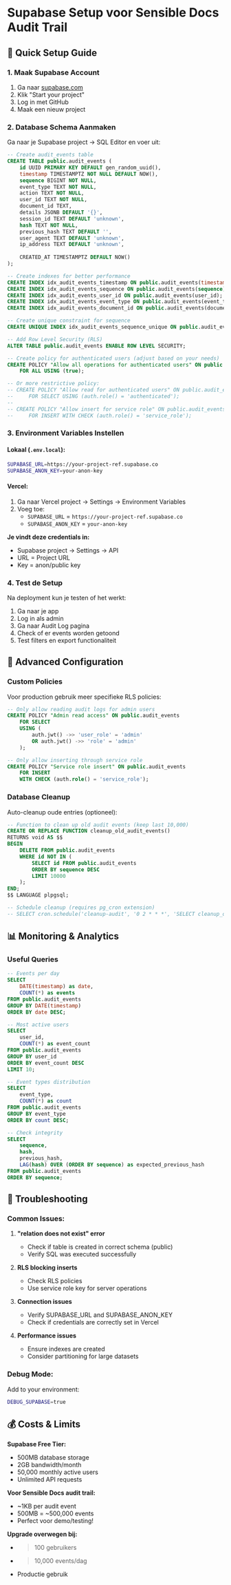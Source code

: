 # Supabase Setup voor Sensible Docs Audit Trail

## 🚀 Quick Setup Guide

### 1. Maak Supabase Account
1. Ga naar [supabase.com](https://supabase.com)
2. Klik "Start your project"
3. Log in met GitHub
4. Maak een nieuw project

### 2. Database Schema Aanmaken

Ga naar je Supabase project → SQL Editor en voer uit:

```sql
-- Create audit_events table
CREATE TABLE public.audit_events (
    id UUID PRIMARY KEY DEFAULT gen_random_uuid(),
    timestamp TIMESTAMPTZ NOT NULL DEFAULT NOW(),
    sequence BIGINT NOT NULL,
    event_type TEXT NOT NULL,
    action TEXT NOT NULL,
    user_id TEXT NOT NULL,
    document_id TEXT,
    details JSONB DEFAULT '{}',
    session_id TEXT DEFAULT 'unknown',
    hash TEXT NOT NULL,
    previous_hash TEXT DEFAULT '',
    user_agent TEXT DEFAULT 'unknown',
    ip_address TEXT DEFAULT 'unknown',
    
    CREATED_AT TIMESTAMPTZ DEFAULT NOW()
);

-- Create indexes for better performance
CREATE INDEX idx_audit_events_timestamp ON public.audit_events(timestamp DESC);
CREATE INDEX idx_audit_events_sequence ON public.audit_events(sequence);
CREATE INDEX idx_audit_events_user_id ON public.audit_events(user_id);
CREATE INDEX idx_audit_events_event_type ON public.audit_events(event_type);
CREATE INDEX idx_audit_events_document_id ON public.audit_events(document_id) WHERE document_id IS NOT NULL;

-- Create unique constraint for sequence
CREATE UNIQUE INDEX idx_audit_events_sequence_unique ON public.audit_events(sequence);

-- Add Row Level Security (RLS)
ALTER TABLE public.audit_events ENABLE ROW LEVEL SECURITY;

-- Create policy for authenticated users (adjust based on your needs)
CREATE POLICY "Allow all operations for authenticated users" ON public.audit_events
    FOR ALL USING (true);

-- Or more restrictive policy:
-- CREATE POLICY "Allow read for authenticated users" ON public.audit_events
--     FOR SELECT USING (auth.role() = 'authenticated');
-- 
-- CREATE POLICY "Allow insert for service role" ON public.audit_events
--     FOR INSERT WITH CHECK (auth.role() = 'service_role');
```

### 3. Environment Variables Instellen

#### Lokaal (`.env.local`):
```bash
SUPABASE_URL=https://your-project-ref.supabase.co
SUPABASE_ANON_KEY=your-anon-key
```

#### Vercel:
1. Ga naar Vercel project → Settings → Environment Variables
2. Voeg toe:
   - `SUPABASE_URL` = `https://your-project-ref.supabase.co`
   - `SUPABASE_ANON_KEY` = `your-anon-key`

**Je vindt deze credentials in:**
- Supabase project → Settings → API
- URL = Project URL
- Key = anon/public key

### 4. Test de Setup

Na deployment kun je testen of het werkt:

1. Ga naar je app
2. Log in als admin
3. Ga naar Audit Log pagina
4. Check of er events worden getoond
5. Test filters en export functionaliteit

## 🔧 Advanced Configuration

### Custom Policies
Voor production gebruik meer specifieke RLS policies:

```sql
-- Only allow reading audit logs for admin users
CREATE POLICY "Admin read access" ON public.audit_events
    FOR SELECT 
    USING (
        auth.jwt() ->> 'user_role' = 'admin'
        OR auth.jwt() ->> 'role' = 'admin'
    );

-- Only allow inserting through service role
CREATE POLICY "Service role insert" ON public.audit_events
    FOR INSERT 
    WITH CHECK (auth.role() = 'service_role');
```

### Database Cleanup
Auto-cleanup oude entries (optioneel):

```sql
-- Function to clean up old audit events (keep last 10,000)
CREATE OR REPLACE FUNCTION cleanup_old_audit_events()
RETURNS void AS $$
BEGIN
    DELETE FROM public.audit_events 
    WHERE id NOT IN (
        SELECT id FROM public.audit_events 
        ORDER BY sequence DESC 
        LIMIT 10000
    );
END;
$$ LANGUAGE plpgsql;

-- Schedule cleanup (requires pg_cron extension)
-- SELECT cron.schedule('cleanup-audit', '0 2 * * *', 'SELECT cleanup_old_audit_events();');
```

## 📊 Monitoring & Analytics

### Useful Queries

```sql
-- Events per day
SELECT 
    DATE(timestamp) as date,
    COUNT(*) as events
FROM public.audit_events 
GROUP BY DATE(timestamp) 
ORDER BY date DESC;

-- Most active users
SELECT 
    user_id,
    COUNT(*) as event_count
FROM public.audit_events 
GROUP BY user_id 
ORDER BY event_count DESC 
LIMIT 10;

-- Event types distribution
SELECT 
    event_type,
    COUNT(*) as count
FROM public.audit_events 
GROUP BY event_type 
ORDER BY count DESC;

-- Check integrity
SELECT 
    sequence,
    hash,
    previous_hash,
    LAG(hash) OVER (ORDER BY sequence) as expected_previous_hash
FROM public.audit_events 
ORDER BY sequence;
```

## 🚨 Troubleshooting

### Common Issues:

1. **"relation does not exist" error**
   - Check if table is created in correct schema (public)
   - Verify SQL was executed successfully

2. **RLS blocking inserts**
   - Check RLS policies
   - Use service role key for server operations

3. **Connection issues**
   - Verify SUPABASE_URL and SUPABASE_ANON_KEY
   - Check if credentials are correctly set in Vercel

4. **Performance issues**
   - Ensure indexes are created
   - Consider partitioning for large datasets

### Debug Mode:
Add to your environment:
```bash
DEBUG_SUPABASE=true
```

## 💰 Costs & Limits

**Supabase Free Tier:**
- 500MB database storage
- 2GB bandwidth/month
- 50,000 monthly active users
- Unlimited API requests

**Voor Sensible Docs audit trail:**
- ~1KB per audit event
- 500MB = ~500,000 events
- Perfect voor demo/testing!

**Upgrade overwegen bij:**
- >100 gebruikers
- >10,000 events/dag
- Productie gebruik 